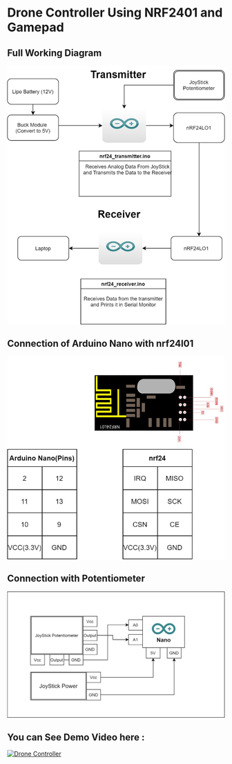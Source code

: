 # Drone Controller Using NRF2401 and Gamepad

## Full Working Diagram

!["Working Diagram"](./Pictures/RF_Module.jpg )

## Connection of Arduino Nano with nrf24l01

!["nrf24 connection"](./Pictures/nrf24_sketch.jpg )

## Connection with Potentiometer

!["Potentiometer connection"](./Pictures/Potentiometer.jpg )

## You can See Demo Video here :

[![Drone Controller](https://www.curdes.com/media/catalog/product/cache/8aefad00f530c176ba594b67fe26e42a/g/m/gmpd_crop.jpg)](https://www.youtube.com/watch?v=nSycrNH2Enk)



